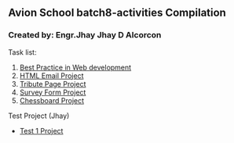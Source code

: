 ## Avion School batch8-activities Compilation

### Created by: Engr.Jhay Jhay D Alcorcon

Task list:

1. [Best Practice in Web development](/Lecture1/index.html)
2. [HTML Email Project](/Lecture2/index.html)
3. [Tribute Page Project](/Lecture2.1/index.html)
4. [Survey Form Project](/Lecture3/index.html)
5. [Chessboard Project](/Lecture4/index.html)



Test Project (Jhay)
* [Test 1 Project](https://jjhay-bot.github.io/Jhay-test/test1)
